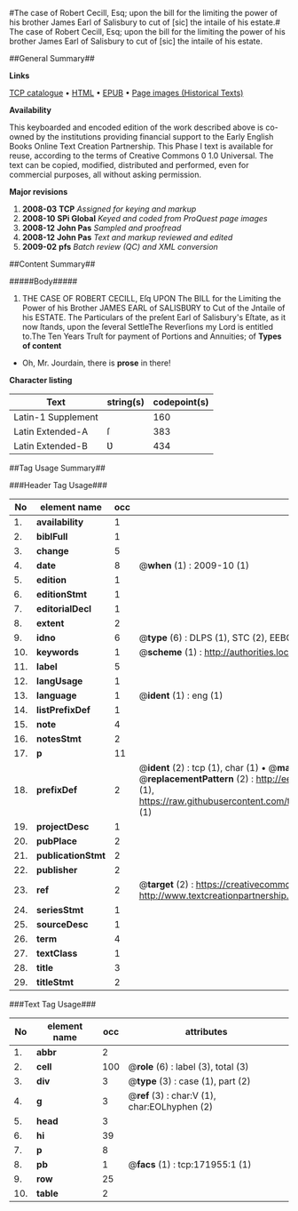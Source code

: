 #The case of Robert Cecill, Esq; upon the bill for the limiting the power of his brother James Earl of Salisbury to cut of [sic] the intaile of his estate.#
The case of Robert Cecill, Esq; upon the bill for the limiting the power of his brother James Earl of Salisbury to cut of [sic] the intaile of his estate.

##General Summary##

**Links**

[TCP catalogue](http://www.ota.ox.ac.uk/tcp/)  • 
[HTML](http://tei.it.ox.ac.uk/tcp/Texts-HTML/free/A78/A78441.html)  • 
[EPUB](http://tei.it.ox.ac.uk/tcp/Texts-EPUB/free/A78/A78441.epub) • 
[Page images (Historical Texts)](https://data.historicaltexts.jisc.ac.uk/view?pubId=eebo-43663214e&pageId=eebo-43663214e-171955-1)

**Availability**

This keyboarded and encoded edition of the
	       work described above is co-owned by the institutions
	       providing financial support to the Early English Books
	       Online Text Creation Partnership. This Phase I text is
	       available for reuse, according to the terms of Creative
	       Commons 0 1.0 Universal. The text can be copied,
	       modified, distributed and performed, even for
	       commercial purposes, all without asking permission.

**Major revisions**

1. __2008-03__ __TCP__ *Assigned for keying and markup*
1. __2008-10__ __SPi Global__ *Keyed and coded from ProQuest page images*
1. __2008-12__ __John Pas__ *Sampled and proofread*
1. __2008-12__ __John Pas__ *Text and markup reviewed and edited*
1. __2009-02__ __pfs__ *Batch review (QC) and XML conversion*

##Content Summary##

#####Body#####

1. THE CASE OF ROBERT CECILL, Eſq UPON The BILL for the Limiting the Power of his Brother JAMES EARL of SALISBƲRY to Cut of the Jntaile of his ESTATE.
The Particulars of the preſent Earl of Salisbury's Eſtate, as it now ſtands, upon the ſeveral SettleThe Reverſions my Lord is entitled to.The Ten Years Truſt for payment of Portions and Annuities; of 
**Types of content**

  * Oh, Mr. Jourdain, there is **prose** in there!

**Character listing**


|Text|string(s)|codepoint(s)|
|---|---|---|
|Latin-1 Supplement| |160|
|Latin Extended-A|ſ|383|
|Latin Extended-B|Ʋ|434|

##Tag Usage Summary##

###Header Tag Usage###

|No|element name|occ|attributes|
|---|---|---|---|
|1.|__availability__|1||
|2.|__biblFull__|1||
|3.|__change__|5||
|4.|__date__|8| @__when__ (1) : 2009-10 (1)|
|5.|__edition__|1||
|6.|__editionStmt__|1||
|7.|__editorialDecl__|1||
|8.|__extent__|2||
|9.|__idno__|6| @__type__ (6) : DLPS (1), STC (2), EEBO-CITATION (1), OCLC (1), VID (1)|
|10.|__keywords__|1| @__scheme__ (1) : http://authorities.loc.gov/ (1)|
|11.|__label__|5||
|12.|__langUsage__|1||
|13.|__language__|1| @__ident__ (1) : eng (1)|
|14.|__listPrefixDef__|1||
|15.|__note__|4||
|16.|__notesStmt__|2||
|17.|__p__|11||
|18.|__prefixDef__|2| @__ident__ (2) : tcp (1), char (1)  •  @__matchPattern__ (2) : ([0-9\-]+):([0-9IVX]+) (1), (.+) (1)  •  @__replacementPattern__ (2) : http://eebo.chadwyck.com/downloadtiff?vid=$1&page=$2 (1), https://raw.githubusercontent.com/textcreationpartnership/Texts/master/tcpchars.xml#$1 (1)|
|19.|__projectDesc__|1||
|20.|__pubPlace__|2||
|21.|__publicationStmt__|2||
|22.|__publisher__|2||
|23.|__ref__|2| @__target__ (2) : https://creativecommons.org/publicdomain/zero/1.0/ (1), http://www.textcreationpartnership.org/docs/. (1)|
|24.|__seriesStmt__|1||
|25.|__sourceDesc__|1||
|26.|__term__|4||
|27.|__textClass__|1||
|28.|__title__|3||
|29.|__titleStmt__|2||


###Text Tag Usage###

|No|element name|occ|attributes|
|---|---|---|---|
|1.|__abbr__|2||
|2.|__cell__|100| @__role__ (6) : label (3), total (3)|
|3.|__div__|3| @__type__ (3) : case (1), part (2)|
|4.|__g__|3| @__ref__ (3) : char:V (1), char:EOLhyphen (2)|
|5.|__head__|3||
|6.|__hi__|39||
|7.|__p__|8||
|8.|__pb__|1| @__facs__ (1) : tcp:171955:1 (1)|
|9.|__row__|25||
|10.|__table__|2||

